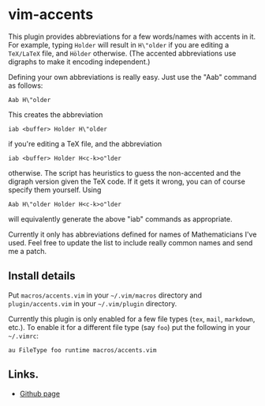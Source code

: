 # vim-accents

This plugin provides abbreviations for a few words/names with accents in it.
For example, typing `Holder` will result in `H\"older` if you are editing a
`TeX/LaTeX` file, and `Hölder` otherwise. (The accented abbreviations use
digraphs to make it encoding independent.)

Defining your own abbreviations is really easy. Just use the "Aab" command as
follows:

    Aab H\"older

This creates the abbreviation

    iab <buffer> Holder H\"older

if you're editing a TeX file, and the abbreviation

    iab <buffer> Holder H<c-k>o"lder

otherwise. The script has heuristics to guess the non-accented and the
digraph version given the TeX code. If it gets it wrong, you can of course
specify them yourself. Using

    Aab H\"older Holder H<c-k>o"lder

will equivalently generate the above "iab" commands as appropriate.

Currently it only has abbreviations defined for names of Mathematicians I've
used. Feel free to update the list to include really common names and send me
a patch.

## Install details

Put `macros/accents.vim` in your `~/.vim/macros` directory and
`plugin/accents.vim` in your `~/.vim/plugin` directory.

Currently this plugin is only enabled for a few file types (`tex`, `mail`,
`markdown`, etc.). To enable it for a different file type (say `foo`) put the
following in your `~/.vimrc`:

    au FileType foo runtime macros/accents.vim

## Links.

* [Github page](https://github.com/gi1242/vim-accents)
